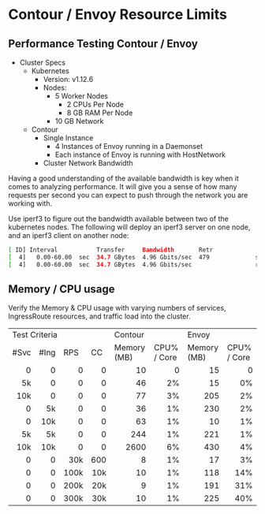 # Contour / Envoy Resource Limits

## Performance Testing Contour / Envoy

- Cluster Specs
  - Kubernetes
    - Version: v1.12.6
    - Nodes:
      - 5 Worker Nodes
        - 2 CPUs Per Node
        - 8 GB RAM Per Node
      - 10 GB Network
  - Contour
    - Single Instance
      - 4 Instances of Envoy running in a Daemonset
      - Each instance of Envoy is running with HostNetwork
    - Cluster Network Bandwidth

Having a good understanding of the available bandwidth is key when it comes to analyzing performance. It will give you a sense of how many requests per second you can expect to push through the network you are working with.

Use iperf3 to figure out the bandwidth available between two of the kubernetes nodes. The following will deploy an iperf3 server on one node, and an iperf3 client on another node:

```bash
[ ID] Interval           Transfer     Bandwidth       Retr
[  4]   0.00-60.00  sec  34.7 GBytes  4.96 Gbits/sec  479             sender
[  4]   0.00-60.00  sec  34.7 GBytes  4.96 Gbits/sec                  receiver
```

## Memory / CPU usage

Verify the Memory & CPU usage with varying numbers of services, IngressRoute resources, and traffic load into the cluster.

<table>
  <tr>
    <td colspan="4">Test Criteria</td>
    <td colspan="2">Contour</td>
    <td colspan="2">Envoy</td>
  </tr>
  <tr>
    <td>#Svc</td>
    <td>#Ing</td>
    <td>RPS</td>
    <td>CC</td>
    <td>Memory (MB)</td>
    <td>CPU% / Core</td>
    <td>Memory (MB)</td>
    <td>CPU% / Core</td>
  </tr>
  <tr>
    <td align="right">0</td>
    <td align="right">0</td>
    <td align="right">0</td>
    <td align="right">0</td>
    <td align="right">10</td>
    <td align="right">0</td>
    <td align="right">15</td>
    <td align="right">0</td>
  </tr>
  <tr>
    <td align="right">5k</td>
    <td align="right">0</td>
    <td align="right">0</td>
    <td align="right">0</td>
    <td align="right">46</td>
    <td align="right">2%</td>
    <td align="right">15</td>
    <td align="right">0%</td>
  </tr>
  <tr>
    <td align="right">10k</td>
    <td align="right">0</td>
    <td align="right">0</td>
    <td align="right">0</td>
    <td align="right">77</td>
    <td align="right">3%</td>
    <td align="right">205</td>
    <td align="right">2%</td>
  </tr>
  <tr>
    <td align="right">0</td>
    <td align="right">5k</td>
    <td align="right">0</td>
    <td align="right">0</td>
    <td align="right">36</td>
    <td align="right">1%</td>
    <td align="right">230</td>
    <td align="right">2%</td>
  </tr>
  <tr>
    <td align="right">0</td>
    <td align="right">10k</td>
    <td align="right">0</td>
    <td align="right">0</td>
    <td align="right">63</td>
    <td align="right">1%</td>
    <td align="right">10</td>
    <td align="right">1%</td>
  </tr>
  <tr>
    <td align="right">5k</td>
    <td align="right">5k</td>
    <td align="right">0</td>
    <td align="right">0</td>
    <td align="right">244</td>
    <td align="right">1%</td>
    <td align="right">221</td>
    <td align="right">1%</td>
  </tr>
  <tr>
    <td align="right">10k</td>
    <td align="right">10k</td>
    <td align="right">0</td>
    <td align="right">0</td>
    <td align="right">2600</td>
    <td align="right">6%</td>
    <td align="right">430</td>
    <td align="right">4%</td>
  </tr>
  <tr>
    <td align="right">0</td>
    <td align="right">0</td>
    <td align="right">30k</td>
    <td align="right">600</td>
    <td align="right">8</td>
    <td align="right">1%</td>
    <td align="right">17</td>
    <td align="right">3%</td>
  </tr>
  <tr>
    <td align="right">0</td>
    <td align="right">0</td>
    <td align="right">100k</td>
    <td align="right">10k</td>
    <td align="right">10</td>
    <td align="right">1%</td>
    <td align="right">118</td>
    <td align="right">14%</td>
  </tr>
  <tr>
    <td align="right">0</td>
    <td align="right">0</td>
    <td align="right">200k</td>
    <td align="right">20k</td>
    <td align="right">9</td>
    <td align="right">1%</td>
    <td align="right">191</td>
    <td align="right">31%</td>
  </tr>
  <tr>
    <td align="right">0</td>
    <td align="right">0</td>
    <td align="right">300k</td>
    <td align="right">30k</td>
    <td align="right">10</td>
    <td align="right">1%</td>
    <td align="right">225</td>
    <td align="right">40%</td>
  </tr>
</table>